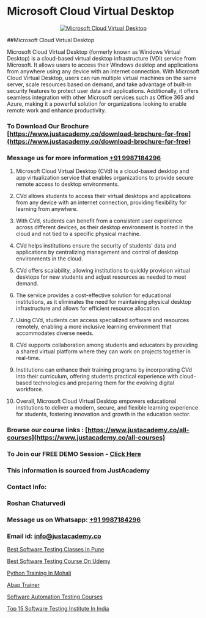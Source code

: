 # Microsoft Cloud Virtual Desktop

<p align="center">
  <a href="https://justacademy.co/course-detail/microsoft-azure-training">
    <img src="https://justacademy.co/storage2/course_image/1708336833_course_image.png" alt="Microsoft Cloud Virtual Desktop">
  </a>
</p>
##Microsoft Cloud Virtual Desktop

Microsoft Cloud Virtual Desktop (formerly known as Windows Virtual Desktop) is a cloud-based virtual desktop infrastructure (VDI) service from Microsoft. It allows users to access their Windows desktop and applications from anywhere using any device with an internet connection. With Microsoft Cloud Virtual Desktop, users can run multiple virtual machines on the same server, scale resources based on demand, and take advantage of built-in security features to protect user data and applications. Additionally, it offers seamless integration with other Microsoft services such as Office 365 and Azure, making it a powerful solution for organizations looking to enable remote work and enhance productivity.
### To Download Our Brochure [https://www.justacademy.co/download-brochure-for-free](https://www.justacademy.co/download-brochure-for-free)
### Message us for more information [+91 9987184296](https://api.whatsapp.com/send?phone=919987184296)
1) Microsoft Cloud Virtual Desktop (CVd) is a cloud-based desktop and app virtualization service that enables organizations to provide secure remote access to desktop environments.

2) CVd allows students to access their virtual desktops and applications from any device with an internet connection, providing flexibility for learning from anywhere.

3) With CVd, students can benefit from a consistent user experience across different devices, as their desktop environment is hosted in the cloud and not tied to a specific physical machine.

4) CVd helps institutions ensure the security of students' data and applications by centralizing management and control of desktop environments in the cloud.

5) CVd offers scalability, allowing institutions to quickly provision virtual desktops for new students and adjust resources as needed to meet demand.

6) The service provides a cost-effective solution for educational institutions, as it eliminates the need for maintaining physical desktop infrastructure and allows for efficient resource allocation.

7) Using CVd, students can access specialized software and resources remotely, enabling a more inclusive learning environment that accommodates diverse needs.

8) CVd supports collaboration among students and educators by providing a shared virtual platform where they can work on projects together in real-time.

9) Institutions can enhance their training programs by incorporating CVd into their curriculum, offering students practical experience with cloud-based technologies and preparing them for the evolving digital workforce.

10) Overall, Microsoft Cloud Virtual Desktop empowers educational institutions to deliver a modern, secure, and flexible learning experience for students, fostering innovation and growth in the education sector.

### Browse our course links : [https://www.justacademy.co/all-courses](https://www.justacademy.co/all-courses) 
### To Join our FREE DEMO Session - [Click Here](https://www.justacademy.co/register-for-course-demo)


### This information is sourced from JustAcademy
### Contact Info:
### Roshan Chaturvedi
### Message us on Whatsapp: [+91 9987184296](https://api.whatsapp.com/send?phone=919987184296)
### Email id: [info@justacademy.co](mailto:info@justacademy.co)
                
[Best Software Testing Classes In Pune](https://www.linkedin.com/pulse/best-software-testing-classes-pune-justacademy-coimbatore-lmxye?trackingId=mAIJVW9wMgXQqcKgnP0sew%3D%3D&lipi=urn%3Ali%3Apage%3Ad_flagship3_company_admin%3B7mNmKz24Tx%2BfRDkV0HwLig%3D%3D)

[Best Software Testing Course On Udemy](https://www.linkedin.com/pulse/best-software-testing-course-udemy-justacademy-delhi-wdhtc?trackingId=UgQKy5X1o1dJj6ZxuvXAOA%3D%3D&lipi=urn%3Ali%3Apage%3Ad_flagship3_company_admin%3B9Q82RDvqR3%2BMiM23X%2B3J5A%3D%3D)

[Python Training In Mohali](https://medium.com/@AkashSingh2052/python-training-in-mohali-218b7df40f88)

[Abap Trainer](https://medium.com/@negishivu99/abap-trainer-87fd90973e2a)

[Software Automation Testing Courses](https://justacademyin.github.io/justacademy/software-automation-testing-courses)

[Top 15 Software Testing Institute In India](https://justacademyin.github.io/justacademy/top-15-software-testing-institute-in-india)

